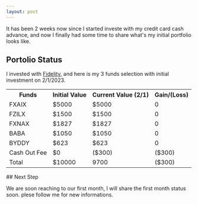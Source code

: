 ```yaml
---
layout: post
---
```


It has been 2 weeks now since I started investe with my credit card cash advance, and now I finally had some time to share what's my initial portfolio looks like.

## Portolio Status
I invested with [Fidelity](https://www.fidelity.com/), and here is my 3 funds selection with initial investment on 2/1/2023.

<table style="width:100%">
  <tr>
    <th>Funds</th>
    <th>Initial Value</th>
    <th>Current Value (2/1)</th>
    <th>Gain/(Loss)</th>
  </tr>
  <tr>
    <td>FXAIX</td>
    <td>$5000 </td>
    <td>$5000 </td>
    <td>0</td>
  </tr>
  <tr>
    <td> FZILX </td>
    <td>$1500 </td>
    <td>$1500 </td>
    <td>0</td>
  </tr>
  <tr>
    <td> FXNAX </td>
    <td>$1827 </td>
    <td>$1827 </td>
    <td>0</td>
  </tr>
  <tr>
    <td> BABA </td>
    <td>$1050</td>
    <td>$1050</td>
    <td>0</td>
  </tr>
  <tr>
    <td> BYDDY </td>
    <td>$623</td>
    <td>$623</td>
    <td>0</td>
  </tr>
  <tr>
    <td> Cash Out Fee </td>
    <td>$0</td>
    <td>($300)</td>
    <td>($300)</td>
  </tr>
  <tr>
    <td> Total </td>
    <td>$10000</td>
    <td>9700</td>
    <td>($300)</td>
  </tr>
</table>
## Next Step

We are soon reaching to our first month, I will share the first month status soon. plese follow me for new informations.



